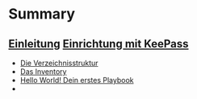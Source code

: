 # Summary

[Einleitung](./Einleitung.md)
[Einrichtung mit KeePass](./KeePass.md)
----
- [Die Verzeichnisstruktur]()
- [Das Inventory]()
- [Hello World! Dein erstes Playbook]()
- []()